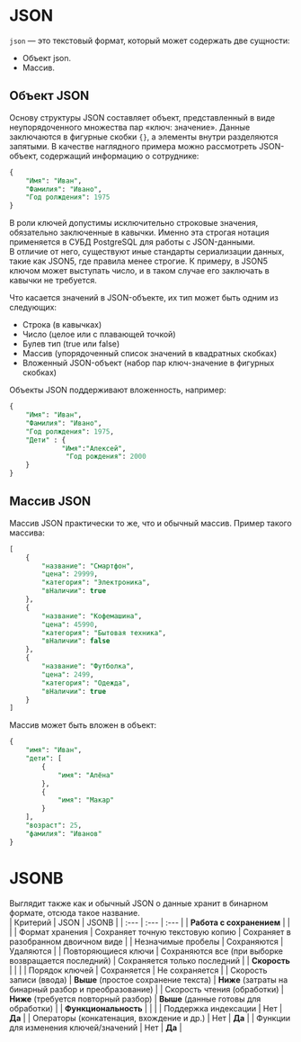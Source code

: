 # JSON

`json` — это текстовый формат, который может содержать две сущности:  
* Объект json.  
* Массив.  

## Объект JSON  
Основу структуры JSON составляет объект, представленный в виде неупорядоченного множества пар «ключ: значение». Данные заключаются в фигурные скобки `{}`, а элементы внутри разделяются запятыми. В качестве наглядного примера можно рассмотреть JSON-объект, содержащий информацию о сотруднике:  

```sql
{
    "Имя": "Иван",
    "Фамилия": "Ивано",
    "Год ролждения": 1975
}
```

В роли ключей допустимы исключительно строковые значения, обязательно заключенные в кавычки. Именно эта строгая нотация применяется в СУБД PostgreSQL для работы с JSON-данными.  
В отличие от него, существуют иные стандарты сериализации данных, такие как JSON5, где правила менее строгие. К примеру, в JSON5 ключом может выступать число, и в таком случае его заключать в кавычки не требуется.  

Что касается значений в JSON-объекте, их тип может быть одним из следующих:  
* Строка (в кавычках)  
* Число (целое или с плавающей точкой)  
* Булев тип (true или false)  
* Массив (упорядоченный список значений в квадратных скобках)  
* Вложенный JSON-объект (набор пар ключ-значение в фигурных скобках)  

Объекты JSON поддерживают вложенность, например:  
```sql
{
    "Имя": "Иван",
    "Фамилия": "Ивано",
    "Год ролждения": 1975,
    "Дети" : {
             "Имя":"Алексей",
              "Год рождения": 2000
    }
}
```  

## Массив JSON
Массив JSON практически то же, что и обычный массив. Пример такого массива:  
```sql
[
    {
        "название": "Смартфон",
        "цена": 29999,
        "категория": "Электроника",
        "вНаличии": true
    },
    {
        "название": "Кофемашина",
        "цена": 45990,
        "категория": "Бытовая техника",
        "вНаличии": false
    },
    {
        "название": "Футболка",
        "цена": 2499,
        "категория": "Одежда",
        "вНаличии": true
    }
]
```  
Массив может быть вложен в объект:  
```sql
{
    "имя": "Иван",
    "дети": [
        {
            "имя": "Алёна"
        },
        {
            "имя": "Макар"
        }
    ],
    "возраст": 25,
    "фамилия": "Иванов"
}
```

# JSONB
Выглядит также как и обычный JSON о данные хранит в бинарном формате, отсюда такое название.  
| Критерий | JSON | JSONB |
| :--- | :--- | :--- |
| **Работа с сохранением** | | |
| Формат хранения | Сохраняет точную текстовую копию | Сохраняет в разобранном двоичном виде |
| Незначимые пробелы | Сохраняются | Удаляются |
| Повторяющиеся ключи | Сохраняются все (при выборке возвращается последний) | Сохраняется только последний |
| **Скорость** | | |
| Порядок ключей | Сохраняется | Не сохраняется |
| Скорость записи (ввода) | **Выше** (простое сохранение текста) | **Ниже** (затраты на бинарный разбор и преобразование) |
| Скорость чтения (обработки) | **Ниже** (требуется повторный разбор) | **Выше** (данные готовы для обработки) |
| **Функциональность** | | |
| Поддержка индексации | Нет | **Да** |
| Операторы (конкатенация, вхождение и др.) | Нет | **Да** |
| Функции для изменения ключей/значений | Нет | **Да** |


